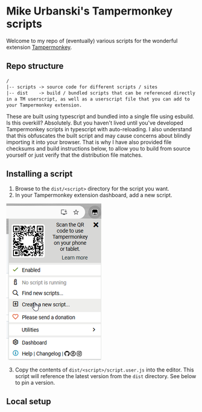 # Mike Urbanski's Tampermonkey scripts

Welcome to my repo of (eventually) various scripts for the wonderful extension [Tampermonkey](https://www.tampermonkey.net/).

## Repo structure

```
/
|-- scripts -> source code for different scripts / sites
|-- dist    -> build / bundled scripts that can be referenced directly in a TM userscript, as well as a userscript file that you can add to your Tampermonkey extension.
```

These are built using typescript and bundled into a single file using esbuild. Is this overkill? Absolutely. But you haven't lived until you've developed Tampermonkey scripts in typescript with auto-reloading. I also understand that this obfuscates the built script and may cause concerns about blindly importing it into your browser. That is why I have also provided file checksums and build instructions below, to allow you to build from source yourself or just verify that the distribution file matches.

## Installing a script

1. Browse to the `dist/<script>` directory for the script you want. 
2. In your Tampermonkey extension dashboard, add a new script.

![Click the tampermonkey extension and select "create user script"](docs/images/tampermonkey-new-script.png)

3. Copy the contents of `dist/<script>/script.user.js` into the editor. This script will reference the latest version from the `dist` directory. See below to pin a version.

## Local setup


